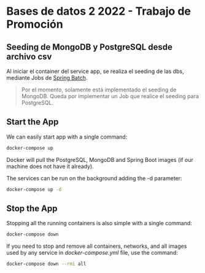 # Bases de datos 2 2022 - Trabajo de Promoción

## Seeding de MongoDB y PostgreSQL desde archivo csv

Al iniciar el container del service app, se realiza el seeding de las dbs, mediante Jobs de [Spring Batch](https://spring.io/projects/spring-batch).
> Por el momento, solamente está implementado el seeding de MongoDB. Queda por implementar un Job que realice el seeding para PostgreSQL.

## Start the App
We can easily start app with a single command:
```bash
docker-compose up
```

Docker will pull the PostgreSQL, MongoDB and Spring Boot images (if our machine does not have it already).

The services can be run on the background adding the -d parameter:
```bash
docker-compose up -d
```

## Stop the App
Stopping all the running containers is also simple with a single command:
```bash
docker-compose down
```

If you need to stop and remove all containers, networks, and all images used by any service in <em>docker-compose.yml</em> file, use the command:
```bash
docker-compose down --rmi all
```